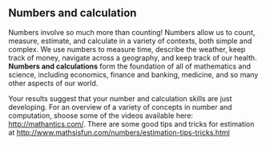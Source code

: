 ## Numbers and calculation

Numbers involve so much more than counting! Numbers allow us to count, measure, estimate, and calculate in a variety of contexts, both simple and complex. We use numbers to measure time, describe the weather, keep track of money, navigate across a geography, and keep track of our health.  **Numbers and calculations** form the foundation of all of mathematics and science, including economics, finance and banking, medicine, and so many other aspects of our world. 

Your results suggest that your number and calculation skills are just developing. For an overview of a variety of concepts in number and computation, shoose some of the videos available here: http://mathantics.com/. There are some good tips and tricks for estimation at http://www.mathsisfun.com/numbers/estimation-tips-tricks.html
